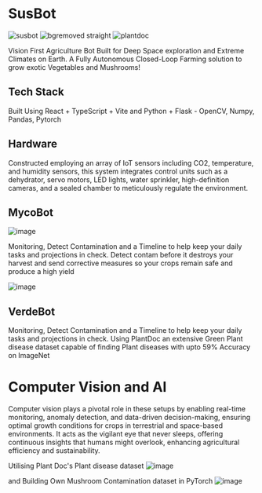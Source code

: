 # SusBot

![susbot](https://github.com/Shaburu/Advanced-Mushroom-Habitat-Mush-E/assets/67481819/68076764-0f43-445d-8ff7-f8e9e52045af)
![bgremoved straight](https://github.com/Shaburu/Advanced-Mushroom-Habitat-Mush-E/assets/67481819/b085cd0d-5e4a-4579-9107-077ce0a0dfb5)
![plantdoc](https://github.com/Shaburu/Advanced-Mushroom-Habitat-Mush-E/assets/67481819/d1ee951d-4faa-4ead-a4cb-be0880e0bf49)

Vision First Agriculture Bot Built for Deep Space exploration and Extreme Climates on Earth.
A Fully Autonomous Closed-Loop Farming solution to grow exotic Vegetables and Mushrooms!

## Tech Stack
Built Using React + TypeScript + Vite and Python + Flask - OpenCV, Numpy, Pandas, Pytorch

## Hardware
Constructed employing an array of IoT sensors including CO2, temperature, and humidity sensors, this system integrates control units such as a dehydrator, servo motors, LED lights, water sprinkler, high-definition cameras, and a sealed chamber to meticulously regulate the environment.

## MycoBot
![image](https://github.com/Shaburu/Advanced-Mushroom-Habitat-Mush-E/assets/67481819/4527f2e1-342f-4e07-bf5b-d480208e3667)

Monitoring, Detect Contamination and a Timeline to help keep your daily tasks and projections in check.
Detect contam before it destroys your harvest and send corrective measures so your crops remain safe and produce a high yield
 
![image](https://github.com/Shaburu/Advanced-Mushroom-Habitat-Mush-E/assets/67481819/6ee18bbe-bfd9-4b4f-b4c3-5c8204ae799e)

## VerdeBot

Monitoring, Detect Contamination and a Timeline to help keep your daily tasks and projections in check.
Using PlantDoc an extensive Green Plant disease dataset capable of finding Plant diseases with upto 59% Accuracy on ImageNet

# Computer Vision and AI
Computer vision plays a pivotal role in these setups by enabling real-time monitoring, anomaly detection, and data-driven decision-making, ensuring optimal growth conditions for crops in terrestrial and space-based environments. It acts as the vigilant eye that never sleeps, offering continuous insights that humans might overlook, enhancing agricultural efficiency and sustainability.

Utilising Plant Doc's Plant disease dataset 
![image](https://raw.githubusercontent.com/pratikkayal/PlantDoc-Dataset/master/PlantDoc_Examples.png)

and Building Own Mushroom Contamination dataset in PyTorch
![image](https://github.com/Shaburu/Advanced-Mushroom-Habitat-Mush-E/assets/67481819/ad867d7d-3b6d-431b-97fc-6a76014e8bde)




